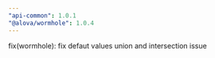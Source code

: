 ```yaml
---
"api-common": 1.0.1
"@alova/wormhole": 1.0.4
---
```


fix(wormhole): fix defaut values union and intersection issue
